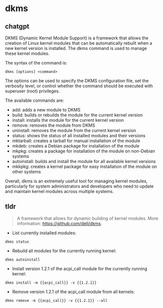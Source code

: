 # dkms 
## chatgpt 
DKMS (Dynamic Kernel Module Support) is a framework that allows the creation of Linux kernel modules that can be automatically rebuilt when a new kernel version is installed. The dkms command is used to manage these kernel modules.

The syntax of the command is:

```
dkms [options] <command>
```

The options can be used to specify the DKMS configuration file, set the verbosity level, or control whether the command should be executed with superuser (root) privileges.

The available commands are:

- add: adds a new module to DKMS
- build: builds or rebuilds the module for the current kernel version
- install: installs the module for the current kernel version
- remove: removes the module from DKMS
- uninstall: removes the module from the current kernel version
- status: shows the status of all installed modules and their versions
- mktarball: creates a tarball for manual installation of the module
- mkdeb: creates a Debian package for installation of the module
- mkpkg: creates a package for installation of the module on non-Debian systems
- autoinstall: builds and install the module for all available kernel versions
- mkkpkg: creates a kernel package for easy installation of the module on other systems

Overall, dkms is an extremely useful tool for managing kernel modules, particularly for system administrators and developers who need to update and maintain kernel modules across multiple systems. 

## tldr 
 
> A framework that allows for dynamic building of kernel modules.
> More information: <https://github.com/dell/dkms>.

- List currently installed modules:

`dkms status`

- Rebuild all modules for the currently running kernel:

`dkms autoinstall`

- Install version 1.2.1 of the acpi_call module for the currently running kernel:

`dkms install -m {{acpi_call}} -v {{1.2.1}}`

- Remove version 1.2.1 of the acpi_call module from all kernels:

`dkms remove -m {{acpi_call}} -v {{1.2.1}} --all`
